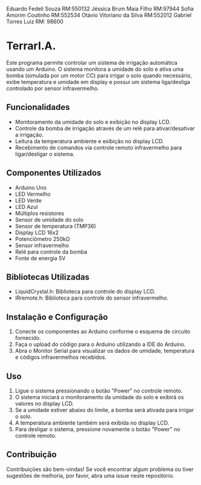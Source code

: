Eduardo Fedeli Souza RM:550132
Jéssica Brum Maia Filho RM:97944
Sofia Amorim Coutinho RM:552534
Otávio Vitoriano da Silva RM:552012
Gabriel Torres Luiz RM: 98600

# TerrarI.A.

Este programa permite controlar um sistema de irrigação automática usando um Arduino. O sistema monitora a umidade do solo e ativa uma bomba (simulada por um motor CC) para irrigar o solo quando necessário, exibe temperatura e umidade em display e possui um sistema liga/desliga controlado por sensor infravermelho.

## Funcionalidades

- Monitoramento da umidade do solo e exibição no display LCD.
- Controle da bomba de irrigação através de um relê para ativar/desativar a irrigação.
- Leitura da temperatura ambiente e exibição no display LCD.
- Recebimento de comandos via controle remoto infravermelho para ligar/desligar o sistema.

## Componentes Utilizados

- Arduino Uno
- LED Vermelho
- LED Verde
- LED Azul
- Múltiplos resistores
- Sensor de umidade do solo
- Sensor de temperatura (TMP36)
- Display LCD 16x2
- Potenciômetro 250kΩ
- Sensor infravermelho
- Relé para controle da bomba
- Fonte de energia 5V

## Bibliotecas Utilizadas

- LiquidCrystal.h: Biblioteca para controle do display LCD.
- IRremote.h: Biblioteca para controle do sensor infravermelho.

## Instalação e Configuração

1. Conecte os componentes ao Arduino conforme o esquema de circuito fornecido.
2. Faça o upload do código para o Arduino utilizando a IDE do Arduino.
3. Abra o Monitor Serial para visualizar os dados de umidade, temperatura e códigos infravermelhos recebidos.

## Uso

1. Ligue o sistema pressionando o botão "Power" no controle remoto.
2. O sistema iniciará o monitoramento da umidade do solo e exibirá os valores no display LCD.
3. Se a umidade estiver abaixo do limite, a bomba será ativada para irrigar o solo.
4. A temperatura ambiente também será exibida no display LCD.
5. Para desligar o sistema, pressione novamente o botão "Power" no controle remoto.

## Contribuição

Contribuições são bem-vindas! Se você encontrar algum problema ou tiver sugestões de melhoria, por favor, abra uma issue neste repositório.
